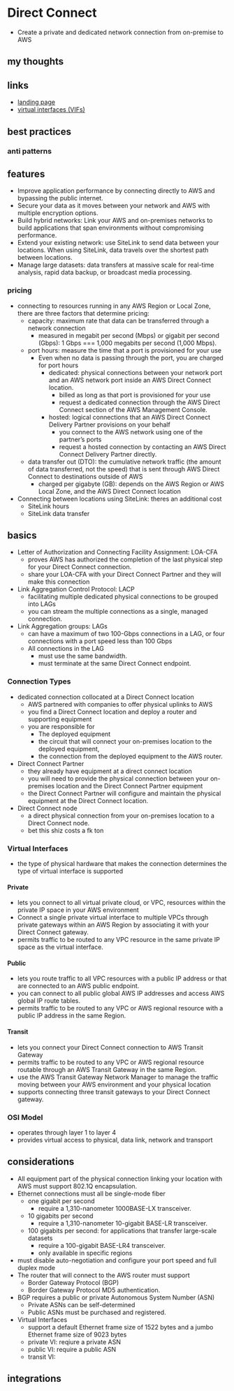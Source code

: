 # Direct Connect

- Create a private and dedicated network connection from on-premise to AWS

## my thoughts

## links

- [landing page](https://aws.amazon.com/directconnect/?did=ap_card&trk=ap_card)
- [virtual interfaces (VIFs)](https://docs.aws.amazon.com/directconnect/latest/UserGuide/WorkingWithVirtualInterfaces.html)

## best practices

### anti patterns

## features

- Improve application performance by connecting directly to AWS and bypassing the public internet.
- Secure your data as it moves between your network and AWS with multiple encryption options.
- Build hybrid networks: Link your AWS and on-premises networks to build applications that span environments without compromising performance.
- Extend your existing network: use SiteLink to send data between your locations. When using SiteLink, data travels over the shortest path between locations.
- Manage large datasets: data transfers at massive scale for real-time analysis, rapid data backup, or broadcast media processing.

### pricing

- connecting to resources running in any AWS Region or Local Zone, there are three factors that determine pricing:
  - capacity: maximum rate that data can be transferred through a network connection
    - measured in megabit per second (Mbps) or gigabit per second (Gbps): 1 Gbps === 1,000 megabits per second (1,000 Mbps).
  - port hours: measure the time that a port is provisioned for your use
    - Even when no data is passing through the port, you are charged for port hours
      - dedicated: physical connections between your network port and an AWS network port inside an AWS Direct Connect location.
        - billed as long as that port is provisioned for your use
        - request a dedicated connection through the AWS Direct Connect section of the AWS Management Console.
      - hosted: logical connections that an AWS Direct Connect Delivery Partner provisions on your behalf
        - you connect to the AWS network using one of the partner’s ports
        - request a hosted connection by contacting an AWS Direct Connect Delivery Partner directly.
  - data transfer out (DTO): the cumulative network traffic (the amount of data transferred, not the speed) that is sent through AWS Direct Connect to destinations outside of AWS
    - charged per gigabyte (GB): depends on the AWS Region or AWS Local Zone, and the AWS Direct Connect location
- Connecting between locations using SiteLink: theres an additional cost
  - SiteLink hours
  - SiteLink data transfer

## basics

- Letter of Authorization and Connecting Facility Assignment: LOA-CFA
  - proves AWS has authorized the completion of the last physical step for your Direct Connect connection.
  - share your LOA-CFA with your Direct Connect Partner and they will make this connection
- Link Aggregation Control Protocol: LACP
  - facilitating multiple dedicated physical connections to be grouped into LAGs
  - you can stream the multiple connections as a single, managed connection.
- Link Aggregation groups: LAGs
  - can have a maximum of two 100-Gbps connections in a LAG, or four connections with a port speed less than 100 Gbps
  - All connections in the LAG
    - must use the same bandwidth.
    - must terminate at the same Direct Connect endpoint.

### Connection Types

- dedicated connection collocated at a Direct Connect location
  - AWS partnered with companies to offer physical uplinks to AWS
  - you find a Direct Connect location and deploy a router and supporting equipment
  - you are responsible for
    - The deployed equipment
    - the circuit that will connect your on-premises location to the deployed equipment,
    - the connection from the deployed equipment to the AWS router.
- Direct Connect Partner
  - they already have equipment at a direct connect location
  - you will need to provide the physical connection between your on-premises location and the Direct Connect Partner equipment
  - the Direct Connect Partner will configure and maintain the physical equipment at the Direct Connect location.
- Direct Connect node
  - a direct physical connection from your on-premises location to a Direct Connect node.
  - bet this shiz costs a fk ton

### Virtual Interfaces

- the type of physical hardware that makes the connection determines the type of virtual interface is supported

#### Private

- lets you connect to all virtual private cloud, or VPC, resources within the private IP space in your AWS environment
- Connect a single private virtual interface to multiple VPCs through private gateways within an AWS Region by associating it with your Direct Connect gateway.
- permits traffic to be routed to any VPC resource in the same private IP space as the virtual interface.

#### Public

- lets you route traffic to all VPC resources with a public IP address or that are connected to an AWS public endpoint.
- you can connect to all public global AWS IP addresses and access AWS global IP route tables.
- permits traffic to be routed to any VPC or AWS regional resource with a public IP address in the same Region.

#### Transit

- lets you connect your Direct Connect connection to AWS Transit Gateway
- permits traffic to be routed to any VPC or AWS regional resource routable through an AWS Transit Gateway in the same Region.
- use the AWS Transit Gateway Network Manager to manage the traffic moving between your AWS environment and your physical location
- supports connecting three transit gateways to your Direct Connect gateway.

### OSI Model

- operates through layer 1 to layer 4
- provides virtual access to physical, data link, network and transport

## considerations

- All equipment part of the physical connection linking your location with AWS must support 802.1Q encapsulation.
- Ethernet connections must all be single-mode fiber
  - one gigabit per second
    - require a 1,310-nanometer 1000BASE-LX transceiver.
  - 10 gigabits per second
    - require a 1,310-nanometer 10-gigabit BASE-LR transceiver.
  - 100 gigabits per second: for applications that transfer large-scale datasets
    - require a 100-gigabit BASE-LR4 transceiver.
    - only available in specific regions
- must disable auto-negotiation and configure your port speed and full duplex mode
- The router that will connect to the AWS router must support
  - Border Gateway Protocol (BGP)
  - Border Gateway Protocol MD5 authentication.
- BGP requires a public or private Autonomous System Number (ASN)
  - Private ASNs can be self-determined
  - Public ASNs must be purchased and registered.
- Virtual Interfaces
  - support a default Ethernet frame size of 1522 bytes and a jumbo Ethernet frame size of 9023 bytes
  - private VI: reqiure a private ASN
  - public VI: require a public ASN
  - transit VI:

## integrations
